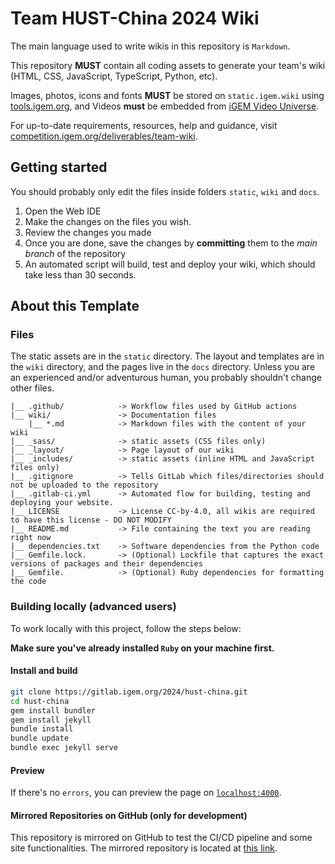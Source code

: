 # Team HUST-China 2024 Wiki

The main language used to write wikis in this repository is `Markdown`.

This repository **MUST** contain all coding assets to generate your team's wiki
(HTML, CSS, JavaScript, TypeScript, Python, etc).

Images, photos, icons and fonts **MUST** be stored on `static.igem.wiki` using
[tools.igem.org](https://tools.igem.org), and Videos **must** be embedded
from [iGEM Video Universe](https://video.igem.org).

For up-to-date requirements, resources, help and guidance, visit
[competition.igem.org/deliverables/team-wiki](https://competition.igem.org/deliverables/team-wiki).

## Getting started

You should probably only edit the files inside folders `static`, `wiki` and
`docs`.

1. Open the Web IDE
2. Make the changes on the files you wish.
3. Review the changes you made
4. Once you are done, save the changes by **committing** them to the _main branch_ of the repository
5. An automated script will build, test and deploy your wiki, which should take
   less than 30 seconds.

## About this Template

### Files

The static assets are in the `static` directory. The layout and templates are in
the `wiki` directory, and the pages live in the `docs` directory. Unless you are
an experienced and/or adventurous human, you probably shouldn't change other
files.

    |__ .github/            -> Workflow files used by GitHub actions
    |__ wiki/               -> Documentation files
        |__ *.md            -> Markdown files with the content of your wiki
    |__ _sass/              -> static assets (CSS files only)
    |__ _layout/            -> Page layout of our wiki
    |__ _includes/          -> static assets (inline HTML and JavaScript files only)
    |__ .gitignore          -> Tells GitLab which files/directories should not be uploaded to the repository
    |__ .gitlab-ci.yml      -> Automated flow for building, testing and deploying your website.
    |__ LICENSE             -> License CC-by-4.0, all wikis are required to have this license - DO NOT MODIFY
    |__ README.md           -> File containing the text you are reading right now
    |__ dependencies.txt    -> Software dependencies from the Python code
    |__ Gemfile.lock.       -> (Optional) Lockfile that captures the exact versions of packages and their dependencies
    |__ Gemfile.            -> (Optional) Ruby dependencies for formatting the code

### Building locally (advanced users)

To work locally with this project, follow the steps below:

**Make sure you've already installed `Ruby` on your machine first.**

#### Install and build

```bash
git clone https://gitlab.igem.org/2024/hust-china.git
cd hust-china
gem install bundler
gem install jekyll
bundle install
bundle update
bundle exec jekyll serve
```

#### Preview

If there's no `errors`, you can preview the page on [`localhost:4000`](http://127.0.1:4000/hust-china).

#### Mirrored Repositories on GitHub (only for development)

This repository is mirrored on GitHub to test the CI/CD pipeline and some site functionalities. The mirrored repository is located at [this link](https://github.com/Lucas04-nhr/HUST-China_2024).
